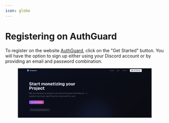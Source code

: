 ```yaml
---
icon: globe
---
```


# Registering on AuthGuard

To register on the website [AuthGuard](https://authguard.org), click on the "Get Started" button. You will have the option to sign up either using your Discord account or by providing an email and password combination.

<figure><img src=".gitbook/assets/image.png" alt=""><figcaption></figcaption></figure>
